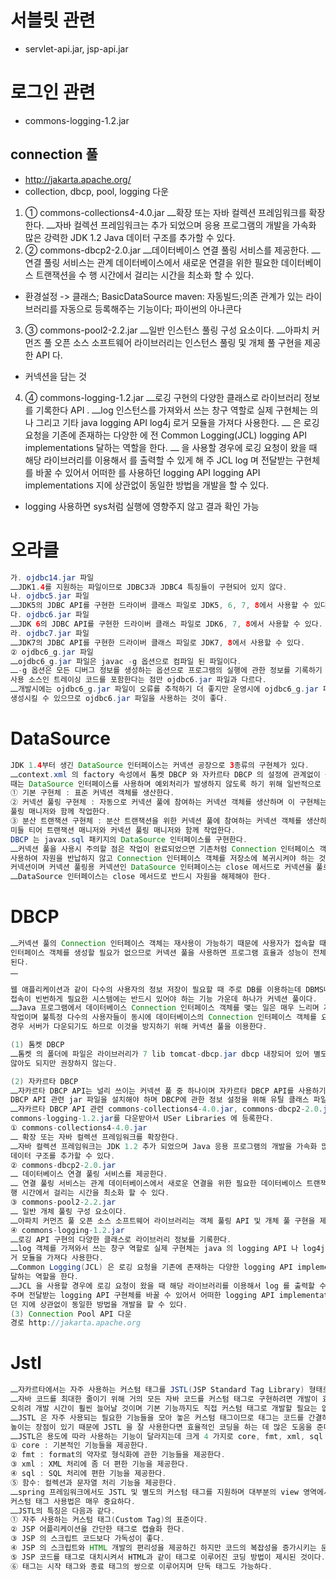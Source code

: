 # 서블릿 관련
* servlet-api.jar, jsp-api.jar

# 로그인 관련
* commons-logging-1.2.jar


## connection 풀
- http://jakarta.apache.org/ 
- collection, dbcp, pool, logging 다운
1. ① commons-collections4-4.0.jar ⎼확장 또는 자바 컬렉션 프레임워크를 확장한다. ⎼자바 컬렉션 프레임워크는 추가 되었으며 응용 프로그램의 개발을 가속화 많은 강력한 JDK 1.2 Java 데이터 구조를 추가할 수 있다. 
2. ② commons-dbcp2-2.0.jar ⎼데이터베이스 연결 풀링 서비스를 제공한다. ⎼연결 풀링 서비스는 관계 데이터베이스에서 새로운 연결을 위한 필요한 데이터베이스 트랜잭션을 수 행 시간에서 걸리는 시간을 최소화 할 수 있다. 
- 환경설정 -> 클래스; BasicDataSource
maven: 자동빌드;의존 관계가 있는 라이브러리를 자동으로 등록해주는 기능이다; 파이썬의 아나콘다
3. ③ commons-pool2-2.2.jar ⎼일반 인스턴스 풀링 구성 요소이다. ⎼아파치 커먼즈 풀 오픈 소스 소프트웨어 라이브러리는 인스턴스 풀링 및 개체 풀 구현을 제공한 API 다. 
- 커넥션을 담는 것
4. ④ commons-logging-1.2.jar ⎼로깅 구현의 다양한 클래스로 라이브러리 정보를 기록한다 API . ⎼log 인스턴스를 가져와서 쓰는 창구 역할로 실제 구현체는 의 나 그리고 기타 java logging API log4j 로거 모듈을 가져다 사용한다. ⎼ 은 로깅 요청을 기존에 존재하는 다양한 에 전 Common Logging(JCL) logging API implementations 달하는 역할을 한다. ⎼ 을 사용할 경우에 로깅 요청이 왔을 때 해당 라이브러리를 이용해서 를 출력할 수 있게 해 주 JCL log 며 전달받는 구현체를 바꿀 수 있어서 어떠한 를 사용하던 logging API logging API implementations 지에 상관없이 동일한 방법을 개발을 할 수 있다. 
- logging 사용하면 sys처럼 실행에 영향주지 않고 결과 확인 가능


# 오라클
```java
가. ojdbc14.jar 파일
⎼JDK1.4를 지원하는 파일이므로 JDBC3과 JDBC4 특징들이 구현되어 있지 않다.
나. ojdbc5.jar 파일
⎼JDK5의 JDBC API를 구현한 드라이버 클래스 파일로 JDK5, 6, 7, 8에서 사용할 수 있다.
다. ojdbc6.jar 파일
⎼JDK 6의 JDBC API를 구현한 드라이버 클래스 파일로 JDK6, 7, 8에서 사용할 수 있다.
라. ojdbc7.jar 파일
⎼JDK7의 JDBC API를 구현한 드라이버 클래스 파일로 JDK7, 8에서 사용할 수 있다.
② ojdbc6_g.jar 파일
⎼ojdbc6_g.jar 파일은 javac -g 옵션으로 컴파일 된 파일이다.
⎼-g 옵션은 모든 디버그 정보를 생성하는 옵션으로 프로그램의 실행에 관한 정보를 기록하기 위한 로깅의 특별한
사용 소스인 트레이싱 코드를 포함한다는 점만 ojdbc6.jar 파일과 다르다.
⎼개발시에는 ojdbc6_g.jar 파일이 오류를 추적하기 더 좋지만 운영시에 ojdbc6_g.jar 파일은 불필요한 로그를
생성시킬 수 있으므로 ojdbc6.jar 파일을 사용하는 것이 좋다.
```

# DataSource
```java
JDK 1.4부터 생긴 DataSource 인터페이스는 커넥션 공장으로 3종류의 구현체가 있다.
⎼context.xml 의 factory 속성에서 톰켓 DBCP 와 자카르타 DBCP 의 설정에 관계없이 공통으로 사용하자고 할
때는 DataSource 인터페이스를 사용하며 예외처리가 발생하지 않도록 하기 위해 일반적으로 권장한다.
① 기본 구현체 : 표준 커넥션 객체를 생산한다.
② 커넥션 풀링 구현체 : 자동으로 커넥션 풀에 참여하는 커넥션 객체를 생산하며 이 구현체는 미들 티어 커넥션
풀링 매니저와 함께 작업한다.
③ 분산 트랜잭션 구현체 : 분산 트랜잭션을 위한 커넥션 풀에 참여하는 커넥션 객체를 생산하며 이 구현체는
미들 티어 트랜잭션 매니저와 커넥션 풀링 매니저와 함께 작업한다.
DBCP 는 javax.sql 패키지의 DataSource 인터페이스를 구현한다.
⎼커넥션 풀을 사용시 주의할 점은 작업이 완료되었으면 기존처럼 Connection 인터페이스 객체의 close 메서드를
사용하여 자원을 반납하지 않고 Connection 인터페이스 객체를 저장소에 복귀시켜야 하는 것은 지금껏 사용했던
커넥션이며 커넥션 풀링용 커넥션인 DataSource 인터페이스는 close 메서드로 커넥션을 풀로 복귀시킨다.
⎼DataSource 인터페이스는 close 메서드로 반드시 자원을 해제해야 한다.
```

# DBCP
```java
⎼커넥션 풀의 Connection 인터페이스 객체는 재사용이 가능하기 때문에 사용자가 접속할 때마다 계속해서 Connection
인터페이스 객체를 생성할 필요가 없으므로 커넥션 풀을 사용하면 프로그램 효율과 성능이 전체적으로 증가하게
된다.
⎼

웹 애플리케이션과 같이 다수의 사용자의 정보 저장이 필요할 때 주로 DB를 이용하는데 DBMS나 기타 외부와의
접속이 빈번하게 필요한 시스템에는 반드시 있어야 하는 기능 가운데 하나가 커넥션 풀이다.
⎼Java 프로그램에서 데이터베이스 Connection 인터페이스 객체를 맺는 일은 매우 느리며 자원을 많이 소모하는
작업이며 불특정 다수의 사용자들이 동시에 데이터베이스의 Connection 인터페이스 객체를 요구한다면 최악의
경우 서버가 다운되기도 하므로 이것을 방지하기 위해 커넥션 풀을 이용한다.

(1) 톰켓 DBCP
⎼톰켓 의 폴더에 파일은 라이브러리가 7 lib tomcat-dbcp.jar dbcp 내장되어 있어 별도의 라이브러리를 등록하지
않아도 되지만 권장하지 않는다.

(2) 자카르타 DBCP
⎼자카르타 DBCP API는 널리 쓰이는 커넥션 풀 중 하나이며 자카르타 DBCP API를 사용하기 위해서는 먼저 자카르타
DBCP API 관련 jar 파일을 설치해야 하며 DBCP에 관한 정보 설정을 위해 유틸 클래스 파일을 작성해야 한다.
⎼자카르타 DBCP API 관련 commons-collections4-4.0.jar, commons-dbcp2-2.0.jar, commons-pool2-2.2.jar,
commons-logging-1.2.jar를 다운받아서 USer Libraries 에 등록한다.
① commons-collections4-4.0.jar
⎼ 확장 또는 자바 컬렉션 프레임워크를 확장한다.
⎼자바 컬렉션 프레임워크는 JDK 1.2 추가 되었으며 Java 응용 프로그램의 개발을 가속화 많은 강력한
데이터 구조를 추가할 수 있다.
② commons-dbcp2-2.0.jar
⎼ 데이터베이스 연결 풀링 서비스를 제공한다.
⎼ 연결 풀링 서비스는 관계 데이터베이스에서 새로운 연결을 위한 필요한 데이터베이스 트랜잭션을 수
행 시간에서 걸리는 시간을 최소화 할 수 있다.
③ commons-pool2-2.2.jar
⎼ 일반 개체 풀링 구성 요소이다.
⎼아파치 커먼즈 풀 오픈 소스 소프트웨어 라이브러리는 객체 풀링 API 및 개체 풀 구현을 제공한다.
④ commons-logging-1.2.jar
⎼로깅 API 구현의 다양한 클래스로 라이브러리 정보를 기록한다.
⎼log 객체를 가져와서 쓰는 창구 역할로 실제 구현체는 java 의 logging API 나 log4j 그리고 기타 로
거 모듈을 가져다 사용한다.
⎼Common Logging(JCL) 은 로깅 요청을 기존에 존재하는 다양한 logging API implementations 에 전
달하는 역할을 한다.
⎼JCL 을 사용할 경우에 로깅 요청이 왔을 때 해당 라이브러리를 이용해서 log 를 출력할 수 있게 해
주며 전달받는 logging API 구현체를 바꿀 수 있어서 어떠한 logging API implementations를 사용하
던 지에 상관없이 동일한 방법을 개발을 할 수 있다.
(3) Connection Pool API 다운
경로 http://jakarta.apache.org
```

# Jstl
```java
⎼자카르타에서는 자주 사용하는 커스텀 태그를 JSTL(JSP Standard Tag Library) 형태로 제공해준다.
⎼자바 코드를 최대한 줄이기 위해 거의 모든 자바 코드를 커스텀 태그로 구현하려면 개발이 효율적이기보다는
오히려 개발 시간이 훨씬 늘어날 것이며 기본 기능까지도 직접 커스텀 태그로 개발할 필요는 없다.
⎼JSTL 은 자주 사용되는 필요한 기능들을 모아 놓은 커스텀 태그이므로 태그는 코드를 간결하게 해주고 가독성을
높이는 장점이 있기 때문에 JSTL 을 잘 사용한다면 효율적인 코딩을 하는 데 많은 도움을 준다.
⎼JSTL은 용도에 따라 사용하는 기능이 달라지는데 크게 4 가지로 core, fmt, xml, sql 와 함수로 나누어진다.
① core : 기본적인 기능들을 제공한다.
② fmt : format의 약자로 형식화에 관한 기능들을 제공한다.
③ xml : XML 처리에 좀 더 편한 기능을 제공한다.
④ sql : SQL 처리에 편한 기능을 제공한다.
⑤ 함수: 컬렉션과 문자열 처리 기능을 제공한다.
⎼spring 프레임워크에서도 JSTL 및 별도의 커스텀 태그를 지원하며 대부분의 view 영역에서 사용하고 있으므로
커스텀 태그 사용법은 매우 중요하다.
⎼JSTL의 특징은 다음과 같다.
① 자주 사용하는 커스텀 태그(Custom Tag)의 표준이다.
② JSP 어플리케이션을 간단한 태그로 캡슐화 한다.
③ JSP 의 스크립트 코드보다 가독성이 좋다.
④ JSP 의 스크립트와 HTML 개발의 편리성을 제공하긴 하지만 코드의 복잡성을 증가시키는 문제점이 있다.
⑤ JSP 코드를 태그로 대치시켜서 HTML과 같이 태그로 이루어진 코딩 방법이 제시된 것이다.
⑥ 태그는 시작 태그와 종료 태그의 쌍으로 이루어지며 단독 태그도 가능하다.
```
